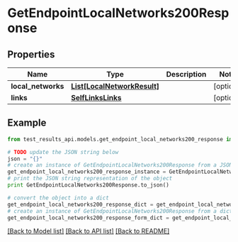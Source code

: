 # GetEndpointLocalNetworks200Response


## Properties
Name | Type | Description | Notes
------------ | ------------- | ------------- | -------------
**local_networks** | [**List[LocalNetworkResult]**](LocalNetworkResult.md) |  | [optional] 
**links** | [**SelfLinksLinks**](SelfLinksLinks.md) |  | [optional] 

## Example

```python
from test_results_api.models.get_endpoint_local_networks200_response import GetEndpointLocalNetworks200Response

# TODO update the JSON string below
json = "{}"
# create an instance of GetEndpointLocalNetworks200Response from a JSON string
get_endpoint_local_networks200_response_instance = GetEndpointLocalNetworks200Response.from_json(json)
# print the JSON string representation of the object
print GetEndpointLocalNetworks200Response.to_json()

# convert the object into a dict
get_endpoint_local_networks200_response_dict = get_endpoint_local_networks200_response_instance.to_dict()
# create an instance of GetEndpointLocalNetworks200Response from a dict
get_endpoint_local_networks200_response_form_dict = get_endpoint_local_networks200_response.from_dict(get_endpoint_local_networks200_response_dict)
```
[[Back to Model list]](../README.md#documentation-for-models) [[Back to API list]](../README.md#documentation-for-api-endpoints) [[Back to README]](../README.md)


